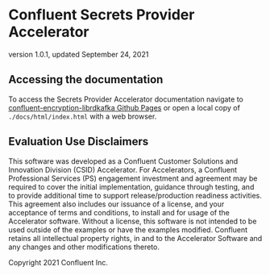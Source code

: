 # Confluent Secrets Provider Accelerator

version 1.0.1, updated September 24, 2021

## Accessing the documentation

To access the Secrets Provider Accelerator documentation navigate to [confluent-encryption-librdkafka Github Pages](https://special-robot-a75949cc.pages.github.io/) or open a local copy of `./docs/html/index.html` with a web browser.

## Evaluation Use Disclaimers

This software was developed as a Confluent Customer Solutions and Innovation Division (CSID) Accelerator.
For Accelerators, a Confluent Professional Services (PS) engagement investment and agreement may be required to cover the initial implementation, guidance through testing, and to provide additional time to support release/production readiness activities.
This agreement also includes our issuance of a license, and your acceptance of terms and conditions, to install and for usage of the Accelerator software.
Without a license, this software is not intended to be used outside of the examples or have the examples modified.
Confluent retains all intellectual property rights, in and to the Accelerator Software and any changes and other modifications thereto.

Copyright 2021 Confluent Inc.
